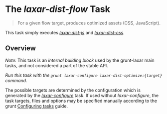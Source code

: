 # The *laxar-dist-flow* Task

> For a given flow target, produces optimized assets (CSS, JavaScript).

This task simply executes [*laxar-dist-js*](laxar-dist-js.md) and  [*laxar-dist-css*](laxar-dist-css.md).


## Overview

*Note:* This task is an *internal building block* used by the grunt-laxar main tasks, and not considered a part of the stable API.

*Run this task with the `grunt laxar-configure laxar-dist-optimize:{target}` command.*

The possible targets are determined by the configuration which is generated by the [*laxar-configure*](laxar-configure.md) task.
If used without *laxar-configure*, the task targets, files and options may be specified manually according to the grunt
[Configuring tasks](http://gruntjs.com/configuring-tasks) guide.
